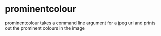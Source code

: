 # prominentcolour

prominentcolour takes a command line argument for a jpeg url and prints out the prominent colours in the image

